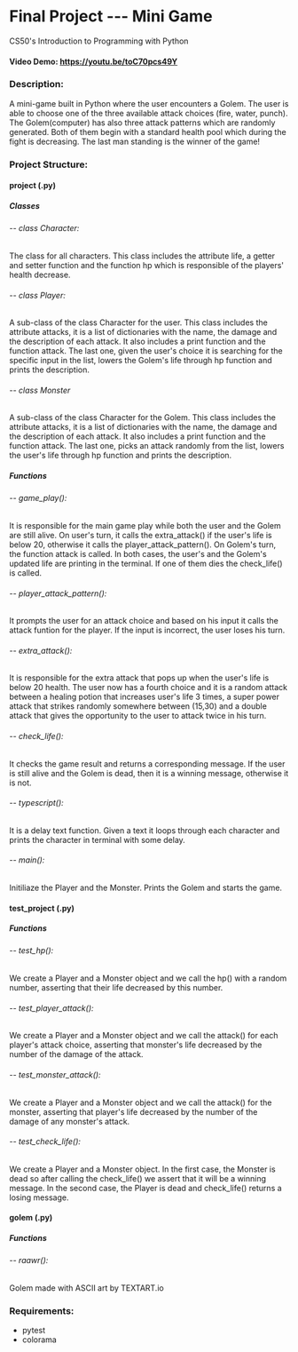 # Final Project --- Mini Game

CS50's Introduction to Programming with Python

#### Video Demo: <https://youtu.be/toC70pcs49Y>

### Description:

A mini-game built in Python where the user encounters a Golem. The user is able to choose one of the three available attack choices (fire, water, punch). The Golem(computer) has also three attack patterns which are randomly generated. Both of them begin with a standard health pool which during the fight is decreasing. The last man standing is the winner of the game!

### Project Structure:

#### project (.py)

##### Classes

###### -- class Character:

The class for all characters.
This class includes the attribute life, a getter and setter function and the function hp which is responsible of the players' health decrease.

###### -- class Player:

A sub-class of the class Character for the user.
This class includes the attribute attacks, it is a list of dictionaries with the name, the damage and the description of each attack. It also includes a print function and the function attack. The last one, given the user's choice it is searching for the specific input in the list, lowers the Golem's life through hp function and prints the description.

###### -- class Monster

A sub-class of the class Character for the Golem.
This class includes the attribute attacks, it is a list of dictionaries with the name, the damage and the description of each attack. It also includes a print function and the function attack. The last one, picks an attack randomly from the list, lowers the user's life through hp function and prints the description.

##### Functions

###### -- game_play():

It is responsible for the main game play while both the user and the Golem are still alive. On user's turn, it calls the extra_attack() if the user's life is below 20, otherwise it calls the player_attack_pattern(). On Golem's turn, the function attack is called. In both cases, the user's and the Golem's updated life are printing in the terminal. If one of them dies the check_life() is called.

###### -- player_attack_pattern():

It prompts the user for an attack choice and based on his input it calls the attack funtion for the player. If the input is incorrect, the user loses his turn.

###### -- extra_attack():

It is responsible for the extra attack that pops up when the user's life is below 20 health. The user now has a fourth choice and it is a random attack between a healing potion that increases user's life 3 times, a super power attack that strikes randomly somewhere between (15,30) and a double attack that gives the opportunity to the user to attack twice in his turn.

###### -- check_life():

It checks the game result and returns a corresponding message.
If the user is still alive and the Golem is dead, then it is a winning message, otherwise it is not.

###### -- typescript():

It is a delay text function. Given a text it loops through each character and prints the character in terminal with some delay.

###### -- main():

Initiliaze the Player and the Monster. Prints the Golem and starts the game.

#### test_project (.py)

##### Functions

###### -- test_hp():

We create a Player and a Monster object and we call the hp() with a random number, asserting that their life decreased by this number.

###### -- test_player_attack():

We create a Player and a Monster object and we call the attack() for each player's attack choice, asserting that monster's life decreased by the number of the damage of the attack.

###### -- test_monster_attack():

We create a Player and a Monster object and we call the attack() for the monster, asserting that player's life decreased by the number of the damage of any monster's attack.

###### -- test_check_life():

We create a Player and a Monster object. In the first case, the Monster is dead so after calling the check_life() we assert that it will be a winning message. In the second case, the Player is dead and check_life() returns a losing message.

#### golem (.py)

##### Functions

###### -- raawr():

Golem made with ASCII art by TEXTART.io

### Requirements:

- pytest
- colorama
